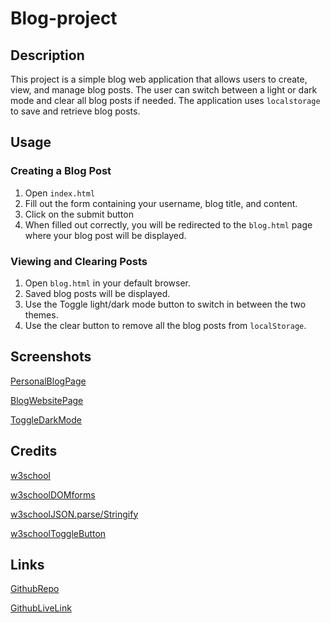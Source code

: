 # Blog-project

## Description 

This project is a simple blog web application that allows users to create, view, and manage blog posts. The user can switch between a light or dark mode and clear all blog posts if needed. The application uses `localstorage` to save and retrieve blog posts.

## Usage 

### Creating a Blog Post

1. Open `index.html`
2. Fill out the form containing your username, blog title, and content.
3. Click on the submit button
4. When filled out correctly, you will be redirected to the `blog.html` page where your blog post will be displayed.

### Viewing and Clearing Posts

1. Open `blog.html` in your default browser.
2. Saved blog posts will be displayed.
3. Use the Toggle light/dark mode button to switch in between the two themes.
4. Use the clear button to remove all the blog posts from `localStorage`.

## Screenshots

[PersonalBlogPage](/assets/images/PersonalBlog.png)

[BlogWebsitePage](/assets/images/BlogWebsite.png)

[ToggleDarkMode](/assets/images/ToggleDarkMode.png)

## Credits

[w3school](https://www.w3schools.com/js/js_json.asp)

[w3schoolDOMforms](https://www.w3schools.com/js/js_validation.asp)

[w3schoolJSON.parse/Stringify](https://www.w3schools.com/js/js_json_parse.asp)

[w3schoolToggleButton](https://www.w3schools.com/howto/howto_css_switch.asp)

## Links

[GithubRepo](https://github.com/PengsueT/Blog-project)

[GithubLiveLink](https://pengsuet.github.io/Blog-project/)
